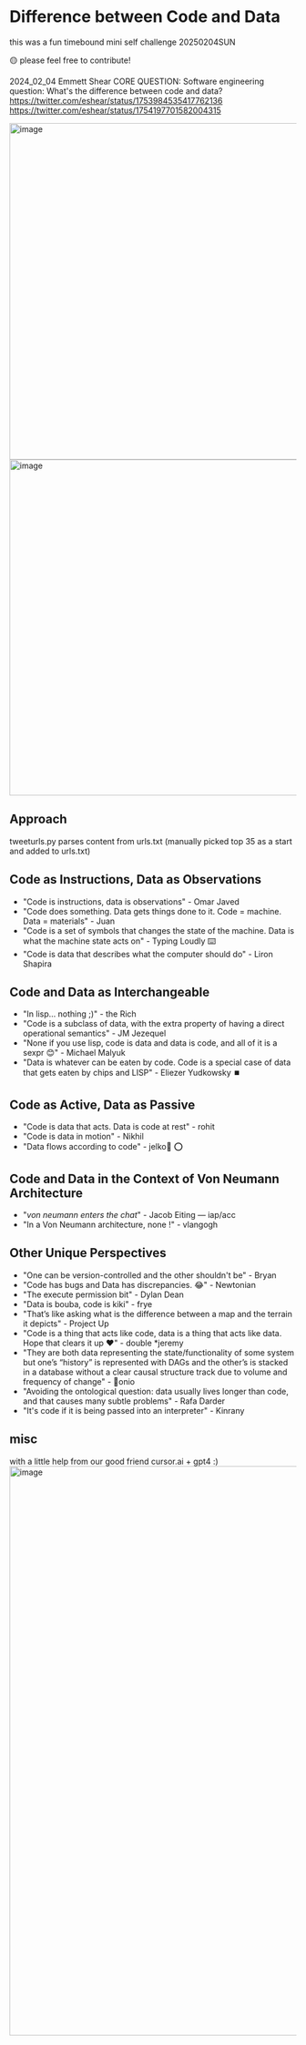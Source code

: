 # Difference between Code and Data

this was a fun timebound mini self challenge 20250204SUN

🟡 please feel free to contribute!

2024_02_04 Emmett Shear
CORE QUESTION: Software engineering question: What's the difference between code and data?
https://twitter.com/eshear/status/1753984535417762136
https://twitter.com/eshear/status/1754197701582004315

<img width="591" alt="image" src="https://github.com/andrewyu0/diff-code-data/assets/5696002/405494db-0e14-4f86-ba4a-4feb3bf89a6e">
<img width="590" alt="image" src="https://github.com/andrewyu0/diff-code-data/assets/5696002/1267be8d-863b-4822-82fd-e2a52a9f8096">



## Approach
tweeturls.py parses content from urls.txt (manually picked top 35 as a start and added to urls.txt)

## Code as Instructions, Data as Observations
- "Code is instructions, data is observations" - Omar Javed
- "Code does something. Data gets things done to it. Code = machine. Data = materials" - Juan
- "Code is a set of symbols that changes the state of the machine. Data is what the machine state acts on" - Typing Loudly ⌨️
- "Code is data that describes what the computer should do" - Liron Shapira

## Code and Data as Interchangeable
- "In lisp… nothing ;)" - the Rich
- "Code is a subclass of data, with the extra property of having a direct operational semantics" - JM Jezequel
- "None if you use lisp, code is data and data is code, and all of it is a sexpr 😊" - Michael Malyuk
- "Data is whatever can be eaten by code. Code is a special case of data that gets eaten by chips and LISP" - Eliezer Yudkowsky ⏹️

## Code as Active, Data as Passive
- "Code is data that acts. Data is code at rest" - rohit
- "Code is data in motion" - Nikhil
- "Data flows according to code" - jelko🐍 ⭕️

## Code and Data in the Context of Von Neumann Architecture
- "*von neumann enters the chat*" - Jacob Eiting — iap/acc
- "In a Von Neumann architecture, none !" - vlangogh

## Other Unique Perspectives
- "One can be version-controlled and the other shouldn't be" - Bryan
- "Code has bugs and Data has discrepancies. 😂" - Newtonian
- "The execute permission bit" - Dylan Dean
- "Data is bouba, code is kiki" - frye
- "That’s like asking what is the difference between a map and the terrain it depicts" - Project Up
- "Code is a thing that acts like code, data is a thing that acts like data. Hope that clears it up ❤️" - double *jeremy
- "They are both data representing the state/functionality of some system but one’s “history” is represented with DAGs and the other’s is stacked in a database without a clear causal structure track due to volume and frequency of change" - 🐜onio
- "Avoiding the ontological question: data usually lives longer than code, and that causes many subtle problems" - Rafa Darder
- "It's code if it is being passed into an interpreter" - Kinrany


## misc
with a little help from our good friend cursor.ai + gpt4 :) 
<img width="1000" alt="image" src="https://github.com/andrewyu0/diff-code-data/assets/5696002/8fa41800-5a0a-401d-bfd3-2c7290817b32">
